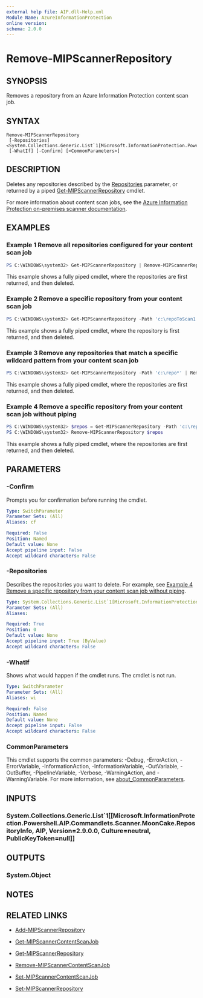 ```yaml
---
external help file: AIP.dll-Help.xml
Module Name: AzureInformationProtection
online version:
schema: 2.0.0
---
```


# Remove-MIPScannerRepository

## SYNOPSIS
Removes a repository from an Azure Information Protection content scan job.

## SYNTAX

```
Remove-MIPScannerRepository
 [-Repositories] <System.Collections.Generic.List`1[Microsoft.InformationProtection.Powershell.AIP.Commandlets.Scanner.MoonCake.RepositoryInfo]>
 [-WhatIf] [-Confirm] [<CommonParameters>]
```

## DESCRIPTION
Deletes any repositories described by the [Repositories](#repositories) parameter, or returned by a piped [Get-MIPScannerRepository](Get-MIPScannerRepository.md) cmdlet.

For more information about content scan jobs, see the [Azure Information Protection on-premises scanner documentation](/information-protection/deploy-aip-scanner-configure-install#create-a-content-scan-job).

## EXAMPLES

### Example 1 Remove all repositories configured for your content scan job
```PowerShell
PS C:\WINDOWS\system32> Get-MIPScannerRepository | Remove-MIPScannerRepository
```

This example shows a fully piped cmdlet, where the repositories are first returned, and then deleted.

### Example 2 Remove a specific repository from your content scan job
```PowerShell
PS C:\WINDOWS\system32> Get-MIPScannerRepository -Path 'c:\repoToScan1' | Remove-MIPScannerRepository
```

This example shows a fully piped cmdlet, where the repository is first returned, and then deleted.

### Example 3 Remove any repositories that match a specific wildcard pattern from your content scan job
```PowerShell
PS C:\WINDOWS\system32> Get-MIPScannerRepository -Path 'c:\repo*' | Remove-MIPScannerRepository
```

This example shows a fully piped cmdlet, where the repositories are first returned, and then deleted.

### Example 4 Remove a specific repository from your content scan job without piping
```PowerShell
PS C:\WINDOWS\system32> $repos = Get-MIPScannerRepository -Path 'c:\repoToScan1'
PS C:\WINDOWS\system32> Remove-MIPScannerRepository $repos
```

This example shows a fully piped cmdlet, where the repositories are first returned, and then deleted.

## PARAMETERS

### -Confirm
Prompts you for confirmation before running the cmdlet.

```yaml
Type: SwitchParameter
Parameter Sets: (All)
Aliases: cf

Required: False
Position: Named
Default value: None
Accept pipeline input: False
Accept wildcard characters: False
```

### -Repositories
Describes the repositories you want to delete. For example, see [Example 4 Remove a specific repository from your content scan job without piping](#example-4-remove-a-specific-repository-from-your-content-scan-job-without-piping).

```yaml
Type: System.Collections.Generic.List`1[Microsoft.InformationProtection.Powershell.AIP.Commandlets.Scanner.MoonCake.RepositoryInfo]
Parameter Sets: (All)
Aliases:

Required: True
Position: 0
Default value: None
Accept pipeline input: True (ByValue)
Accept wildcard characters: False
```

### -WhatIf
Shows what would happen if the cmdlet runs.
The cmdlet is not run.

```yaml
Type: SwitchParameter
Parameter Sets: (All)
Aliases: wi

Required: False
Position: Named
Default value: None
Accept pipeline input: False
Accept wildcard characters: False
```

### CommonParameters
This cmdlet supports the common parameters: -Debug, -ErrorAction, -ErrorVariable, -InformationAction, -InformationVariable, -OutVariable, -OutBuffer, -PipelineVariable, -Verbose, -WarningAction, and -WarningVariable. For more information, see [about_CommonParameters](http://go.microsoft.com/fwlink/?LinkID=113216).

## INPUTS

### System.Collections.Generic.List`1[[Microsoft.InformationProtection.Powershell.AIP.Commandlets.Scanner.MoonCake.RepositoryInfo, AIP, Version=2.9.0.0, Culture=neutral, PublicKeyToken=null]]

## OUTPUTS

### System.Object
## NOTES

## RELATED LINKS

- [Add-MIPScannerRepository](Add-MIPScannerRepository.md)

- [Get-MIPScannerContentScanJob](Get-MIPScannerContentScanJob.md)

- [Get-MIPScannerRepository](Get-MIPScannerRepository.md)

- [Remove-MIPScannerContentScanJob](Remove-MIPScannerContentScanJob.md)

- [Set-MIPScannerContentScanJob](Set-MIPScannerContentScanJob.md)

- [Set-MIPScannerRepository](Set-MIPScannerRepository.md)
